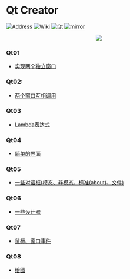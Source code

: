 # Qt Creator

[![Address][address-img]][address] [![Wiki][wiki-img]][wiki] [![Qt][qt-img]][qt] [![mirror][mirror-img]][mirror]

[address]:https://github.com/liuiwxye/Qt5
[address-img]:https://img.shields.io/badge/view-address-yellow.svg

[wiki-img]: https://img.shields.io/badge/docs-Wiki-blue.svg
[wiki]: https://en.wikipedia.org/wiki/Qt_(software)

[qt-img]:https://img.shields.io/badge/Qt-qmake-green.svg
[qt]: https://www.qt.io

[mirror-img]:https://img.shields.io/badge/mirror-Soft-blue.svg
[mirror]:https://mirrors.tuna.tsinghua.edu.cn/qt/

<div align=center>
<img src="https://cdn2.hubspot.net/hubfs/149513/Qt2017/qt_logo_with_text_green_rgb.png?t=1532498450722">
</div>


### Qt01
  
* [实现两个独立窗口](https://github.com/liuiwxye/Qt5/tree/master/Qt01)

### Qt02:

* [两个窗口互相调用](https://github.com/liuiwxye/Qt5/tree/master/Qt02)

### Qt03
  
* [Lambda表达式](https://github.com/liuiwxye/Qt5/tree/master/Qt03)

### Qt04

* [简单的界面](https://github.com/liuiwxye/Qt5/tree/master/Qt04)

### Qt05

* [一些对话框(模态、非模态、标准(about)、文件)](https://github.com/liuiwxye/Qt5/tree/master/Qt05)

### Qt06

* [一些设计器](https://github.com/liuiwxye/Qt5/tree/master/Qt06)

### Qt07

* [鼠标、窗口事件](https://github.com/liuiwxye/Qt5/tree/master/Qt07)

### Qt08

* [绘图](https://github.com/liuiwxye/Qt5/tree/master/Qt08)
